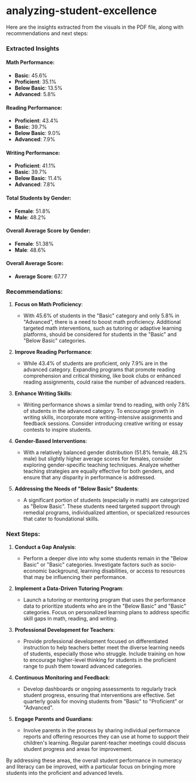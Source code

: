 # analyzing-student-excellence

Here are the insights extracted from the visuals in the PDF file, along with recommendations and next steps:

### **Extracted Insights**

#### **Math Performance:**
- **Basic**: 45.6%
- **Proficient**: 35.1%
- **Below Basic**: 13.5%
- **Advanced**: 5.8%

#### **Reading Performance:**
- **Proficient**: 43.4%
- **Basic**: 39.7%
- **Below Basic**: 9.0%
- **Advanced**: 7.9%

#### **Writing Performance:**
- **Proficient**: 41.1%
- **Basic**: 39.7%
- **Below Basic**: 11.4%
- **Advanced**: 7.8%

#### **Total Students by Gender**:
- **Female**: 51.8%
- **Male**: 48.2%

#### **Overall Average Score by Gender**:
- **Female**: 51.38%
- **Male**: 48.6%

#### **Overall Average Score**:
- **Average Score**: 67.77

### **Recommendations:**

1. **Focus on Math Proficiency**:
   - With 45.6% of students in the "Basic" category and only 5.8% in "Advanced", there is a need to boost math proficiency. Additional targeted math interventions, such as tutoring or adaptive learning platforms, should be considered for students in the "Basic" and "Below Basic" categories.

2. **Improve Reading Performance**:
   - While 43.4% of students are proficient, only 7.9% are in the advanced category. Expanding programs that promote reading comprehension and critical thinking, like book clubs or enhanced reading assignments, could raise the number of advanced readers.

3. **Enhance Writing Skills**:
   - Writing performance shows a similar trend to reading, with only 7.8% of students in the advanced category. To encourage growth in writing skills, incorporate more writing-intensive assignments and feedback sessions. Consider introducing creative writing or essay contests to inspire students.

4. **Gender-Based Interventions**:
   - With a relatively balanced gender distribution (51.8% female, 48.2% male) but slightly higher average scores for females, consider exploring gender-specific teaching techniques. Analyze whether teaching strategies are equally effective for both genders, and ensure that any disparity in performance is addressed.

5. **Addressing the Needs of "Below Basic" Students**:
   - A significant portion of students (especially in math) are categorized as "Below Basic". These students need targeted support through remedial programs, individualized attention, or specialized resources that cater to foundational skills.

### **Next Steps:**

1. **Conduct a Gap Analysis**:
   - Perform a deeper dive into why some students remain in the "Below Basic" or "Basic" categories. Investigate factors such as socio-economic background, learning disabilities, or access to resources that may be influencing their performance.

2. **Implement a Data-Driven Tutoring Program**:
   - Launch a tutoring or mentoring program that uses the performance data to prioritize students who are in the "Below Basic" and "Basic" categories. Focus on personalized learning plans to address specific skill gaps in math, reading, and writing.

3. **Professional Development for Teachers**:
   - Provide professional development focused on differentiated instruction to help teachers better meet the diverse learning needs of students, especially those who struggle. Include training on how to encourage higher-level thinking for students in the proficient range to push them toward advanced categories.

4. **Continuous Monitoring and Feedback**:
   - Develop dashboards or ongoing assessments to regularly track student progress, ensuring that interventions are effective. Set quarterly goals for moving students from "Basic" to "Proficient" or "Advanced".

5. **Engage Parents and Guardians**:
   - Involve parents in the process by sharing individual performance reports and offering resources they can use at home to support their children's learning. Regular parent-teacher meetings could discuss student progress and areas for improvement.

By addressing these areas, the overall student performance in numeracy and literacy can be improved, with a particular focus on bringing more students into the proficient and advanced levels.
